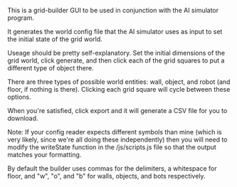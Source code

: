 This is a grid-builder GUI to be used in conjunction with the AI simulator program.

It generates the world config file that the AI simulator uses as input to set the initial state of the grid world.

Useage should be pretty self-explanatory. Set the initial dimensions of the grid world, click generate, and then click each of the grid squares to put a different type of object there.

There are three types of possible world entities: wall, object, and robot (and floor, if nothing is there). Clicking each grid square will cycle between these options.

When you're satisfied, click export and it will generate a CSV file for you to download.

Note: If your config reader expects different symbols than mine (which is very likely, since we're all doing these independently) then you will need to modify the writeState function in the /js/scripts.js file so that the output matches your formatting. 

By default the builder uses commas for the delimiters, a whitespace for floor, and "w", "o", and "b" for walls, objects, and bots respectively.
